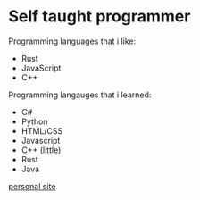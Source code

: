 <h1> Self taught programmer </h1>


Programming languages that i like:
 -  Rust 
 -  JavaScript
 -  C++
 
 
Programming langauges that i learned:
 - C#
 - Python
 - HTML/CSS
 - Javascript
 - C++ (little)
 - Rust
 - Java


[personal site]("https://www.90cent.github.io")
